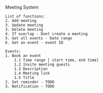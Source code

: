 Meeting System 

    List of functions:
    2. Add meeting
    3. Update meeting
    3. Delete meeting
    4. If overlap - Dont create a meeting
    5. Get all events - Date range
    6. Get an event - event ID

    Events:
    1. Book an event
        1.1 Time range [ start time, end time]
        1.2 Invite meeting guests
        1.3 Description
        1.4 Meeting link
        1.5 Title
    2. Set reminder - TODO
    3. Notification - TODO